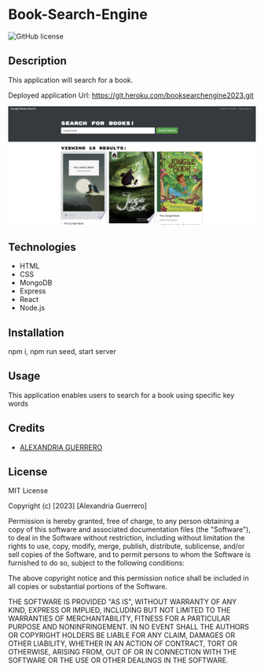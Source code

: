 # Book-Search-Engine

![GitHub license](https://img.shields.io/badge/license-MIT-red.svg)

## Description
This application will search for a book.

Deployed application Url: https://git.heroku.com/booksearchengine2023.git

![Screenshot_of_readme_generator](./client/public/images/BookSearchEngine-Screenshot.jpg)

## Technologies
* HTML
* CSS
* MongoDB
* Express
* React
* Node.js

## Installation
npm i, npm run seed, start server

## Usage
This application enables users to search for a book using specific key words

## Credits
- [ALEXANDRIA GUERRERO](https://github.com/Ag6793)

## License

MIT License

Copyright (c) [2023] [Alexandria Guerrero]

Permission is hereby granted, free of charge, to any person obtaining a copy
of this software and associated documentation files (the "Software"), to deal
in the Software without restriction, including without limitation the rights
to use, copy, modify, merge, publish, distribute, sublicense, and/or sell
copies of the Software, and to permit persons to whom the Software is
furnished to do so, subject to the following conditions:

The above copyright notice and this permission notice shall be included in all
copies or substantial portions of the Software.

THE SOFTWARE IS PROVIDED "AS IS", WITHOUT WARRANTY OF ANY KIND, EXPRESS OR
IMPLIED, INCLUDING BUT NOT LIMITED TO THE WARRANTIES OF MERCHANTABILITY,
FITNESS FOR A PARTICULAR PURPOSE AND NONINFRINGEMENT. IN NO EVENT SHALL THE
AUTHORS OR COPYRIGHT HOLDERS BE LIABLE FOR ANY CLAIM, DAMAGES OR OTHER
LIABILITY, WHETHER IN AN ACTION OF CONTRACT, TORT OR OTHERWISE, ARISING FROM,
OUT OF OR IN CONNECTION WITH THE SOFTWARE OR THE USE OR OTHER DEALINGS IN THE
SOFTWARE.


